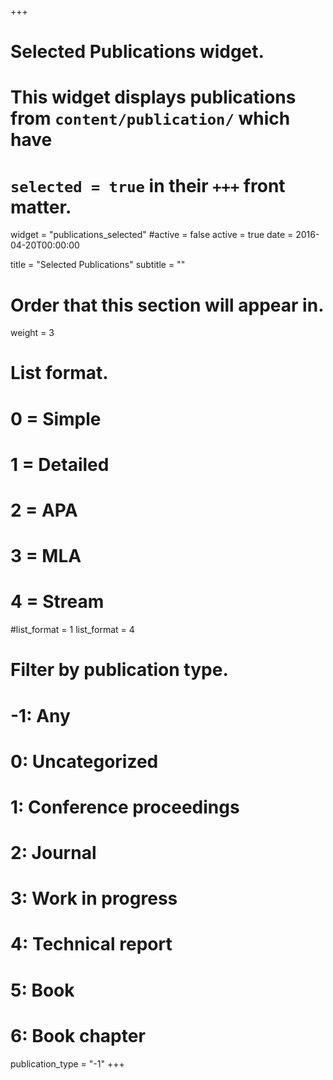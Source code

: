 +++
# Selected Publications widget.
# This widget displays publications from `content/publication/` which have
# `selected = true` in their `+++` front matter.
widget = "publications_selected"
#active = false
active = true
date = 2016-04-20T00:00:00

title = "Selected Publications"
subtitle = ""

# Order that this section will appear in.
weight = 3

# List format.
#   0 = Simple
#   1 = Detailed
#   2 = APA
#   3 = MLA
#   4 = Stream
#list_format = 1
list_format = 4

# Filter by publication type.
# -1: Any
#  0: Uncategorized
#  1: Conference proceedings
#  2: Journal
#  3: Work in progress
#  4: Technical report
#  5: Book
#  6: Book chapter
publication_type = "-1"
+++

